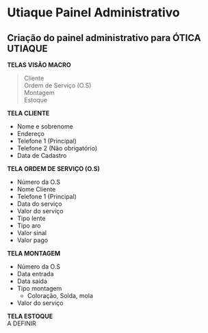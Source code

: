 # Utiaque Painel Administrativo
## Criação do painel administrativo para ÓTICA UTIAQUE  

**TELAS VISÃO MACRO**  
>Cliente  
>Ordem de Serviço (O.S)  
>Montagem  
>Estoque  

**TELA CLIENTE**
- Nome e sobrenome
- Endereço
- Telefone 1 (Principal)
- Telefone 2 (Não obrigatório)
- Data de Cadastro  

**TELA ORDEM DE SERVIÇO (O.S)**  
- Número da O.S
- Nome Cliente
- Telefone 1 (Principal)
- Data do serviço
- Valor do serviço
- Tipo lente
- Tipo aro
- Valor sinal
- Valor pago

**TELA MONTAGEM**  
- Número da O.S
- Data entrada
- Data saída
- Tipo montagem
    - Coloração, Solda, mola
- Valor do serviço

**TELA ESTOQUE**  
A DEFINIR
